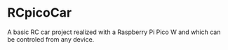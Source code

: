 # RCpicoCar

A basic RC car project realized with a Raspberry Pi Pico W and which can be controled from any device. 
